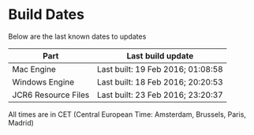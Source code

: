 # Build Dates

Below are the last known dates to updates

Part | Last build update
-----|-----
Mac Engine | Last built: 19 Feb 2016; 01:08:58
Windows Engine | Last built: 18 Feb 2016; 20:20:53
JCR6 Resource Files | Last built: 23 Feb 2016; 23:20:37
All times are in CET (Central European Time: Amsterdam, Brussels, Paris, Madrid)



